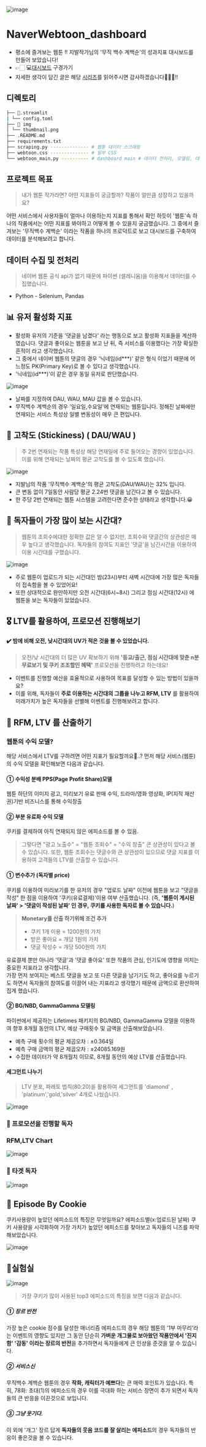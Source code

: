 ![image](https://github.com/KGochae/NaverWebtoon_dashboard/assets/86241587/55e631fb-3618-450e-8160-d677c195baed)


# NaverWebtoon_dashboard
* 평소에 즐겨보는 웹툰 !! 지발작가님의 '무직 백수 계백순'의 성과지표 대시보드를 만들어 보았습니다!
*  👉🏻 💻[대시보드](https://n-webtoon.streamlit.app/) 구경가기
* 자세한 생각이 담긴 글은 해당 [시리즈](https://velog.io/@liveandletlive/series/naver-webtoon-dashboard)를 읽어주시면 감사하겠습니다🙇🏻‍♂️!! 

## 디렉토리 

```bash
├── 📁.streamlit
| └── config.toml 
├── 📁 img
│ └── thumbnail.png
├── .README.md
├── requirements.txt
├── scraping.py -------------- # 웹툰 데이터 스크래핑
├── webtoon.css -------------- # 일부 CSS 
└── webtoon_main.py ---------- # dashboard main # 데이터 전처리, 모델링, 대시보드 
```

## 프로젝트 목표

> 내가 웹툰 작가라면? 어떤 지표들이 궁금할까? 작품이 얼만큼 성장하고 있을까요?

어떤 서비스에서 사용자들이 얼마나 이용하는지 지표를 통해서 확인 하듯이 '웹툰'속 하나의 작품에서는 어떤 지표를 봐야하고 어떻게 볼 수 있을지 궁금했습니다.
그 중에서 즐겨보는 '무직백수 계백순' 이라는 작품을 하나의 프로덕트로 보고 대시보드를 구축하여 데이터를 분석해보려고 합니다.




## 데이터 수집 및 전처리

> 네이버 웹툰 공식 api가 없기 때문에 파이썬 (셀레니움)을 이용해서 데이터를 수집했습니다.

* Python - Selenium, Pandas
  




## 📊 유저 활성화 지표
*  활성화 유저의 기준을 '댓글을 남겼다' 라는 행동으로 보고 활성화 지표들을 계산하였습니다. 댓글과 좋아요는 웹툰을 보고 난 뒤, 즉 서비스를 이용했다는 가장 확실한 흔적이 라고 생각했습니다.
*  그 중에서 네이버 웹툰의 댓글의 경우 '닉네임(id***)' 같은 형식 이었기 때문에 어느정도 PK(Primary Key)로 볼 수 있다고 생각했습니다.
* '닉네임(id***)'이 같은 경우 동일 유저로 판단했습니다.

![image](https://github.com/KGochae/NaverWebtoon_dashboard/assets/86241587/013bb7ae-0894-4253-8731-a559bab9c842)

* 날짜를 지정하여 DAU, WAU, MAU 값을 볼 수 있습니다.
* 무직백수 계백순의 경우 '일요일,수요일'에 연재되는 웹툰입니다. 정해진 날짜에만 연재되는 서비스 특성상 일별 변동성이 매우 큰 편입니다. 




## 💚 고착도 (Stickiness) ( DAU/WAU )
> 주 2번 연재되는 작품 특성상 해당 연재일에 주로 들어오는 경향이 있었습니다. 이를 위해 연재되는 날짜의 평균 고착도를 볼 수 있도록 했습니다.

![image](https://github.com/KGochae/NaverWebtoon_dashboard/assets/86241587/aeba7cca-df30-4ed6-af62-4468b50f4370)

* 지발님의 작품 '무직백수 계백순'의 평균 고착도(DAU/WAU)는 32% 입니다.
* 큰 변동 없이 7일동안 사람당 평균 2.24번 댓글을 남긴다고 볼 수 있습니다.
* 한 주당 2번 연재되는 웹툰 시스템을 고려한다면 준수한 상태라고 생각합니다.😀


## 🤔 독자들이 가장 많이 보는 시간대?
> 웹툰의 조회수에대한 정확한 값은 알 수 없지만, 조회수와 댓글간의 상관성은 매우 높다고 생각했습니다. 독자들의 참여도 지표인 '댓글'을 남긴시간을 이용하여 이용 시간대를 구했습니다.

![image](https://github.com/KGochae/NaverWebtoon_dashboard/assets/86241587/cc9fb6ce-da09-457b-8fc8-954aef7b59cc)

* 주로 웹툰이 업로드가 되는 시간대인 밤(23시)부터 새벽 시간대에 가장 많은 독자들이 접속함을 볼 수 있었어요!
* 또한 상대적으로 완만하지만 오전 시간대(6시~8시) 그리고 점심 시간대(12시) 에 웹툰을 보는 독자들이 있었습니다.

## 🎖️ LTV를 활용하여, 프로모션 진행해보기

#### ✔️ 밤에 비해 오전, 낮시간대의 UV가 적은 것을 볼 수 있었습니다.


> 오전/낮 시간대의 더 많은 UV 확보하기 위해 **'등교/출근, 점심 시간대에 맞춘 n분 무료보기 및 쿠키 조조할인 혜택'** 프로모션을 진행하려고 하는데요!

* 이벤트를 진행할 예산을 효율적으로 사용하여 목표를 달성할 수 있는 방법이 있을까요?  
* 이를 위해, 독자들이 **주로 이용하는 시간대의 그룹을 나누고 RFM, LTV** 를 활용하여 미래가치가 높은 독자들을 선별해 이벤트를 진행해보려고 합니다.

## 📖 RFM, LTV 를 산출하기


### 웹툰의 수익 모델?
해당 서비스에서 LTV를 구하려면 어떤 지표가 필요할까요🤔..? 먼저 해당 서비스(웹툰)의 수익 모델을 확인해보면 다음과 같습니다.

#### ① 수익성 분배 PPS(Page Profit Share)모델  
웹툰 하단의 이미지 광고, 미리보기 유료 판매 수익, 드라마/영화 영상화, IP(지적 재산권)기반 비즈니스를 통해 수익창출                              

#### ② 부분 유료화 수익 모델  
쿠키를 결제하여 아직 연재되지 않은 에피소드를 볼 수 있음.
                
> 그렇다면 "광고 노출수" = "웹툰 조회수" = "수익 창출" 큰 상관성이 있다고 볼 수 있습니다. 또한, 웹툰 조회수는 댓글수와 큰 상관성이 있으므로 댓글 지표를 이용하여 고객들의 LTV를 산출할 수 있습니다.



#### ① 변수추가 (독자별 price)
쿠키를 이용하여 미리보기를 한 유저의 경우 "업로드 날짜" 이전에 웹툰을 보고 "댓글을 작성" 한 점을 이용하여 '쿠키(유료결제)'이용 여부 산출했습니다.
(즉, **'웹툰이 게시된 날짜' > '댓글이 작성된 날짜' 인 경우, 쿠키를 사용한 독자로 볼 수 있습니다.**)

> **Monetary를 산출 하기위해 조건 추가**
> * 쿠키 1개 이용 = 1200원의 가치
> * 받은 좋아요 = 개당 1원의 가치
> * 댓글 작성수 = 개당 500원의 가치  

유료결제 뿐만 아니라 '댓글'과 '댓글 좋아요' 또한 작품의 관심, 인기도에 영향을 미치는 중요한 지표라고 생각합니다.  
가장 먼저 보여지는 베스트 댓글을 보고 또 다른 댓글을 남기기도 하고, 좋아요를 누르기도 하면서 독자들의 참여도를 이끌어 내는 지표라고 생각했기 때문에 금액으로 환산하여 집계 했습니다.



#### ② BG/NBD, GammaGamma 모델링
파이썬에서 제공하는 Lifetimes 패키지의 BG/NBD, GammaGamma 모델을 이용하여 향후 8개월 동안의 LTV, 예상 구매횟수 및 금액을 산출해보았습니다. 

* 예측 구매 횟수의 평균 제곱오차 : ±0.364일
* 예측 구매 금액의 평균 제곱오차 : ±24085.169원
* 수집한 데이터가 약 8개월치 이므로, 8개월 동안의 예상 LTV를 산출했습니다.



#### 세그먼트 나누기
> LTV 분포, 파레토 법칙(80:20)을 활용하여 세그먼트를 'diamond' , 'platinum','gold,'silver' 4개로 나눴습니다.

![image](https://github.com/KGochae/NaverWebtoon_dashboard/assets/86241587/4dcb2087-b177-4388-ba5a-9e1ed8c3aa14)


### 🎁 프로모션을 진행할 독자

### RFM,LTV Chart
![image](https://github.com/KGochae/NaverWebtoon_dashboard/assets/86241587/9854a2c3-0d18-45b2-96a8-c9e47309cd0d)


### 🎯 타겟 독자
![image](https://github.com/KGochae/NaverWebtoon_dashboard/assets/86241587/524d098c-76ac-448b-a439-be01cd23ea84)



## 🍪 Episode By Cookie
쿠키사용량이 높았던 에피소드의 특징은 무엇일까요? 에피소드별(x:업로드된 날짜) 쿠키 사용량을 시각화하여 가장 가치가 높았던 에피소드를 찾아보고 독자들의 니즈를 파악해보았습니다.

![image](https://github.com/KGochae/NaverWebtoon_dashboard/assets/86241587/1964e91e-83ad-477b-a5ff-5f5b856b297f)


## 🧪실험실

![image](https://github.com/KGochae/NaverWebtoon_dashboard/assets/86241587/c2195019-1a50-4ae5-a544-8e795f3c585e)



> 가장 쿠키가 많이 사용된 top3 에피소드의 특징을 보면 다음과 같습니다.

##### ① 장르 반전
가장 높은 cookie 점수를 달성한 매너리즘 에피소드의 경우 해당 웹툰의 '1부 마무리'라는 이벤트의 영향도 있지만 
그 동안 단순히 **가벼운 개그물로 보아왔던 작품안에서 '진지함' '감동' 이라는 장르의 반전**을 추가하면서 독자들에게 큰 인상을 준것을 알 수 있습니다.
                        
 ##### ② 서비스신
무직백수 계백순 웹툰의 경우 **작화, 캐릭터가 예쁘다**는 큰 매력 포인트가 있습니다. 특히, 78화: 초대(1)의 에피소드의 경우 이를 극대화 하는 서비스 장면이 추가 되면서 독자들의 큰 반응을 이끈것으로 보입니다.
                            
 ##### ③ 그냥 웃기다.
이 외에 '개그' 장르 답게 **독자들의 웃음 코드를 잘 살리는 에피소드**의 경우 독자들의 반응이 좋은것을 볼 수 있습니다.
